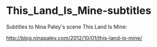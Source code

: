 This_Land_Is_Mine-subtitles
===========================

Subtitles to Nina Paley's scene This Land Is Mine:

http://blog.ninapaley.com/2012/10/01/this-land-is-mine/
